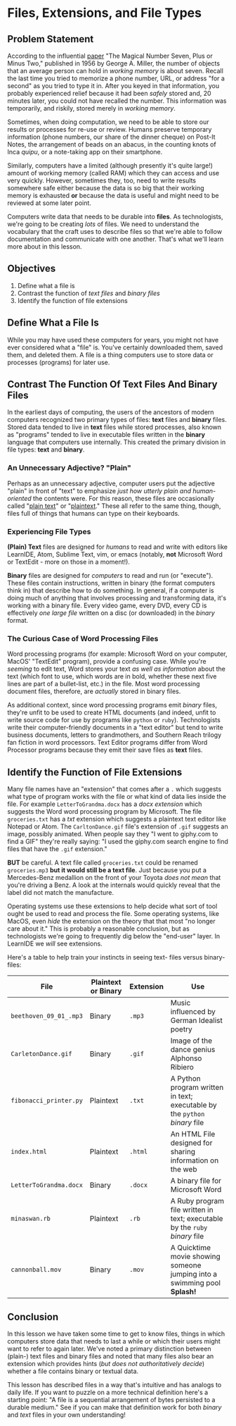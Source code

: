 # Files, Extensions, and File Types

## Problem Statement

According to the influential [paper][seven] "The Magical Number Seven, Plus or
Minus Two," published in 1956 by George A. Miller, the number of objects that
an average person can hold in _working memory_ is about seven. Recall the last
time you tried to memorize a phone number, URL, or address "for a second" as
you tried to type it in. After you keyed in that information, you probably
experienced relief because it had been _safely_ stored and, 20 minutes later,
you could not have recalled the number. This information was temporarily, and
riskily, stored merely in _working memory_.

Sometimes, when doing computation, we need to be able to store our results or
processes for re-use or review.  Humans preserve temporary information (phone
numbers, our share of the dinner cheque) on Post-It Notes, the arrangement of
beads on an abacus, in the counting knots of Inca _quipu_, or a note-taking
app on their smartphone.

Similarly, computers have a limited (although presently it's quite large!)
amount of working memory (called RAM) which they can access and use very
quickly.  However, sometimes they, too, need to write results somewhere safe
either because the data is so big that their working memory is exhausted **or**
because the data is useful and might need to be reviewed at some later point.

Computers write data that needs to be durable into **files**.  As
technologists, we're going to be creating _lots_ of files. We need to
understand the vocabulary that the craft uses to describe files so that we're
able to follow documentation and communicate with one another. That's what
we'll learn more about in this lesson.

## Objectives

1. Define what a file is
2. Contrast the function of _text files_ and _binary files_
3. Identify the function of file extensions

## Define What a File Is

While you may have used these computers for years, you might not have ever
considered what a "file" is. You've certainly downloaded them, saved them, and
deleted them. A file is a thing computers use to store data or processes
(programs) for later use.

## Contrast The Function Of Text Files And Binary Files

In the earliest days of computing, the users of the ancestors of modern
computers recognized two primary types of files: **text** files and **binary**
files. Stored data tended to live in **text** files while stored processes,
also known as "programs" tended to live in executable files written in the
**binary** language that computers use internally. This created the primary
division in file types: **text** and **binary**.

### An Unnecessary Adjective? "Plain"

Perhaps as an unnecessary adjective, computer users put the adjective "plain"
in front of "text" to emphasize _just how utterly plain and human-oriented_ the
contents were. For this reason, these files are occasionally called "[plain
text][plaintext]" or "[plaintext][plaintext]." These all refer to the same
thing, though, files full of things that humans can type on their keyboards.

### Experiencing File Types

**(Plain) Text** files are designed for _humans_ to read and write with editors
like LearnIDE, Atom, Sublime Text, vim, or emacs (notably, **not** Microsoft
Word or TextEdit - more on those in a moment!).

**Binary** files are designed for _computers_ to read and run (or "execute").
These files contain instructions, written in binary (the format computers think
in) that describe how to do something. In general, if a computer is doing much
of anything that involves processing and transforming data, it's working with a
binary file.  Every video game, every DVD, every CD is effectively _one large
file_ written on a disc (or downloaded) in the _binary_ format.

### The Curious Case of Word Processing Files

Word processing programs (for example: Microsoft Word on your computer, MacOS'
"TextEdit" program), provide a confusing case. While you're _seeming_ to edit
text, Word stores your text _as well as information_ about the text (which font
to use, which words are in bold, whether these next five lines are part of a
bullet-list, etc.) in the file. Most word processing document files, therefore,
are _actually_ stored in binary files.

As additional context, since word processing programs emit _binary_ files,
they're unfit to be used to create HTML documents (and indeed, unfit to write
source code for use by programs like `python` or `ruby`). Technologists write
their computer-friendly documents in a "text editor" but tend to write business
documents, letters to grandmothers, and Southern Reach trilogy fan fiction in
word processors. Text Editor programs differ from Word Processor programs
because they emit their save files as **text** files.

## Identify the Function of File Extensions

Many file names have an "extension" that comes after a `.` which suggests what
type of program works with the file or what kind of data lies inside the file.
For example `LetterToGrandma.docx` has a *docx* _extension_ which suggests the
Word word processing program by Microsoft. The file `groceries.txt` has a *txt*
extension which suggests a plaintext text editor like Notepad or Atom. The
`CarltonDance.gif` file's extension of `.gif` suggests an image, possibly
animated. When people say they "I went to giphy.com to find a GIF" they're
really saying: "I used the giphy.com search engine to find files that have the
`.gif` extension."

**BUT** be careful. A text file called `groceries.txt` could be renamed
`groceries.mp3` **but it would still be a text file**. Just because you put a
Mercedes-Benz medallion on the front of your Toyota _does not mean_ that you're
driving a Benz. A look at the internals would quickly reveal that the label did
not match the manufacture.

Operating systems use these extensions to help decide what sort of tool ought
be used to read and process the file. Some operating systems, like MacOS, even
_hide_ the extension on the theory that that most "no longer care about it."
This is probably a reasonable conclusion, but as technologists we're going to
frequently dig below the "end-user" layer. In LearnIDE we _will_ see extensions.

Here's a table to help train your instincts in seeing text- files versus
binary-files:

|File | Plaintext or Binary | Extension | Use |
|-----|---------------------|-----|------|
| `beethoven_09_01_.mp3` | Binary | `.mp3` | Music influenced by German Idealist poetry|
| `CarletonDance.gif` | Binary | `.gif` | Image of the dance genius Alphonso Ribiero |
| `fibonacci_printer.py` | Plaintext | `.txt`| A Python program written in text; executable by the `python` _binary_ file |
| `index.html` | Plaintext | `.html`| An HTML File designed for sharing information on the web|
| `LetterToGrandma.docx` | Binary | `.docx` | A binary file for Microsoft Word |
| `minaswan.rb` | Plaintext | `.rb` | A Ruby program file written in text; executable by the `ruby` _binary_ file |
| `cannonball.mov` | Binary | `.mov` | A Quicktime movie showing someone jumping into a swimming pool **Splash!**|

## Conclusion

In this lesson we have taken some time to get to know files, things in which
computers store data that needs to last a while or which their users might want
to refer to again later. We've noted a primary distinction between (plain-)
text files and binary files and noted that many files also bear an extension
which provides hints (_but does not authoritatively decide_) whether a file
contains binary or textual data.

This lesson has described files in a way that's intuitive and has analogs to
daily life. If you want to puzzle on a more technical definition here's a
starting point: "A file is a sequential arrangement of bytes persisted to a
durable medium." See if you can make that definition work for both _binary_ and
_text_ files in your own understanding!

[seven]: http://www.musanim.com/miller1956/
[plaintext]: https://en.wikipedia.org/wiki/Plain_text
